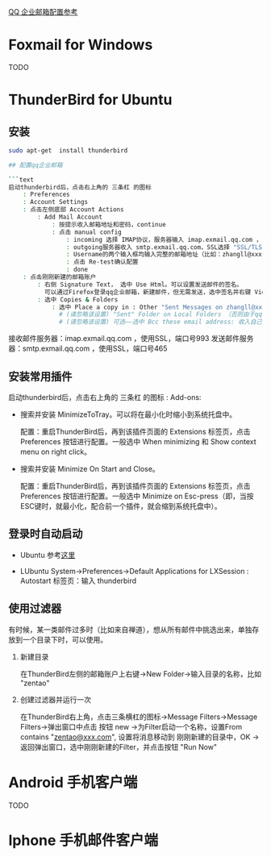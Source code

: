 [QQ 企业邮箱配置参考](http://service.exmail.qq.com/cgi-bin/help?subtype=1&&id=28&&no=1000564)

# Foxmail for Windows

TODO

# ThunderBird for Ubuntu

## 安装

```sh
sudo apt-get  install thunderbird

## 配置qq企业邮箱

```text
启动thunderbird后，点击右上角的 三条杠 的图标 
    : Preferences 
    : Account Settings 
    : 点击左侧底部 Account Actions 
        : Add Mail Account 
            : 按提示收入邮箱地址和密码，continue
            : 点击 manual config 
                : incoming 选择 IMAP协议，服务器输入 imap.exmail.qq.com ，SSL选择 "SSL/TLS"; 
                : outgoing服务器收入 smtp.exmail.qq.com，SSL选择 "SSL/TLS"; 
                : Username的两个输入框均输入完整的邮箱地址（比如：zhangll@xxx.com）;
                : 点击 Re-test确认配置
                : done
    : 点击刚刚新建的邮箱账户
        : 右侧 Signature Text， 选中 Use Html。可以设置发送邮件的签名。
          可以通过Firefox登录qq企业邮箱，新建邮件，但无需发送，选中签名并右键 View Selection source 查看、复制、粘贴即可
        : 选中 Copies & Folders 
            : 选中 Place a copy in : Other "Sent Messages on zhangll@xxx.com"
              # (请忽略该设置) "Sent" Folder on Local Folders （否则由于qq企业邮箱的问题，远程没有Sent目录）
              # (请忽略该设置) 可选——选中 Bcc these email address: 收入自己的邮箱全路径。（这样，就可以保证自己所发送的邮件都有远程备份）
```

接收邮件服务器：imap.exmail.qq.com ，使用SSL，端口号993
发送邮件服务器：smtp.exmail.qq.com ，使用SSL，端口号465


## 安装常用插件

启动thunderbird后，点击右上角的 三条杠 的图标 : Add-ons:
* 搜索并安装 MinimizeToTray。可以将在最小化时缩小到系统托盘中。

    配置：重启ThunderBird后，再到该插件页面的 Extensions 标签页，点击 Preferences 按钮进行配置。一般选中 When minimizing 和 Show context menu on right click。

* 搜索并安装 Minimize On Start and Close。

    配置：重启ThunderBird后，再到该插件页面的 Extensions 标签页，点击 Preferences 按钮进行配置。一般选中 Minimize on Esc-press（即，当按ESC键时，就最小化，配合前一个插件，就会缩到系统托盘中）。


## 登录时自动启动

* Ubuntu
参考[这里](http://askubuntu.com/questions/48321/how-do-i-start-applications-automatically-on-login)

* LUbuntu
System->Preferences->Default Applications for LXSession : Autostart 标签页：输入 thunderbird



## 使用过滤器

有时候，某一类邮件过多时（比如来自禅道），想从所有邮件中挑选出来，单独存放到一个目录下时，可以使用。

1. 新建目录
   
    在ThunderBird左侧的邮箱账户上右键->New Folder->输入目录的名称，比如 "zentao"

1. 创建过滤器并运行一次

    在ThunderBird右上角，点击三条横杠的图标->Message Filters->Message Filters->弹出窗口中点击 按钮 new
    ->为Filter启动一个名称，设置From contains "zentao@xxx.com", 设置将消息移动到 刚刚新建的目录中，OK
    ->返回弹出窗口，选中刚刚新建的Filter，并点击按钮 "Run Now"



# Android 手机客户端

TODO


# Iphone 手机邮件客户端